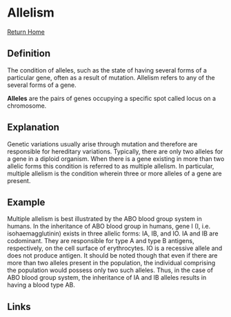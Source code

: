 # Allelism

[Return Home](../README.md)

## Definition

The condition of alleles, such as the state of having several forms of a particular gene, often as a result of mutation. Allelism refers to any of the several forms of a gene.

>>>
**Alleles** are the pairs of genes occupying a specific spot called locus on a chromosome.
>>>

## Explanation

Genetic variations usually arise through mutation and therefore are responsible for hereditary variations. Typically, there are only two alleles for a gene in a diploid organism. When there is a gene existing in more than two allelic forms this condition is referred to as multiple allelism. In particular, multiple allelism is the condition wherein three or more alleles of a gene are present.

## Example

Multiple allelism is best illustrated by the ABO blood group system in humans. In the inheritance of ABO blood group in humans, gene I (I, i.e. isohaemagglutinin) exists in three allelic forms: IA, IB, and IO. IA and IB are codominant. They are responsible for type A and type B antigens, respectively, on the cell surface of erythrocytes. IO is a recessive allele and does not produce antigen. It should be noted though that even if there are more than two alleles present in the population, the individual comprising the population would possess only two such alleles. Thus, in the case of ABO blood group system, the inheritance of IA and IB alleles results in having a blood type AB.

## Links